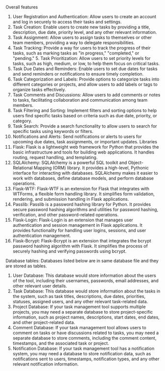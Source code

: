 Overall features
1.	User Registration and Authentication: Allow users to create an account and log in securely to access their tasks and settings. 
2.	Task Creation: Enable users to create new tasks by providing a title, description, due date, priority level, and any other relevant information. 
3.	Task Assignment: Allow users to assign tasks to themselves or other team members, providing a way to delegate responsibilities.
 4.	Task Tracking: Provide a way for users to track the progress of their tasks, such as marking tasks as "in progress," "completed," or "pending." 5.	Task Prioritization: Allow users to set priority levels for tasks, such as high, medium, or low, to help them focus on critical tasks. 
6.	Task Due Dates and Reminders: Enable users to set due dates for tasks and send reminders or notifications to ensure timely completion. 
7.	Task Categorization and Labels: Provide options to categorize tasks into different categories or projects, and allow users to add labels or tags to organize tasks effectively. 
8.	Task Comments and Discussions: Allow users to add comments or notes to tasks, facilitating collaboration and communication among team members. 
9.	Task Filtering and Sorting: Implement filters and sorting options to help users find specific tasks based on criteria such as due date, priority, or category. 
10.	Task Search: Provide a search functionality to allow users to search for specific tasks using keywords or filters. 
11.	Notifications and Alerts: Send notifications or alerts to users for upcoming due dates, task assignments, or important updates. 
Libraries
1.	Flask: Flask is a lightweight web framework for Python that provides the basic infrastructure and tools for building web applications. It handles routing, request handling, and templating.
2.	SQLAlchemy: SQLAlchemy is a powerful SQL toolkit and Object-Relational Mapping (ORM) library. It provides a high-level, Pythonic interface for interacting with databases. SQLAlchemy makes it easier to work with databases, define database models, and perform database operations.
3.	Flask-WTF: Flask-WTF is an extension for Flask that integrates with WTForms, a flexible form handling library. It simplifies form validation, rendering, and submission handling in Flask applications.
4.	Passlib: Passlib is a password hashing library for Python. It provides secure password hashing algorithms and utilities for password hashing, verification, and other password-related operations.
5.	Flask-Login: Flask-Login is an extension that manages user authentication and session management in Flask applications. It provides functionality for handling user logins, sessions, and user authentication management.
6.	Flask-Bcrypt: Flask-Bcrypt is an extension that integrates the bcrypt password hashing algorithm with Flask. It simplifies the process of securely hashing and verifying passwords using bcrypt.

Database tables:
Databases listed below are in same database file and they are stored as tables.
1.	User Database: This database would store information about the users of the tool, including their usernames, passwords, email addresses, and other relevant user details.
2.	Task Database: This database would store information about the tasks in the system, such as task titles, descriptions, due dates, priorities, statuses, assigned users, and any other relevant task-related data.
3.	Project Database: If your task management tool supports multiple projects, you may need a separate database to store project-specific information, such as project names, descriptions, start dates, end dates, and other project-related data.
4.	Comment Database: If your task management tool allows users to comment on tasks or have discussions related to tasks, you may need a separate database to store comments, including the comment content, timestamps, and the associated task or project.
5.	Notification Database: If your task management tool has a notification system, you may need a database to store notification data, such as notifications sent to users, timestamps, notification types, and any other relevant notification information.
